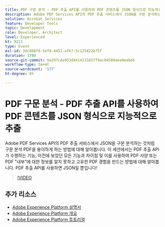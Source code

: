 ```yaml
---
title: PDF 구문 분석 - PDF 추출 API를 사용하여 PDF 콘텐츠를 JSON 형식으로 지능적으로 추출
description: Adobe PDF Services API의 PDF 추출 서비스에서 JSON을 구문 분석하는 것처럼 구문 분석 PDF을 용이하게 하는 방법에 대해 알아봅니다. 이 세션에서는 PDF 추출 API가 수행하는 기능, 이전에 보았던 모든 기능과 차이점 및 이를 사용하여 PDF 사양 또는 PDF "내부"에 대한 정보를 알지 못하고 고유한 PDF 경험을 만드는 방법에 대해 알아봅니다. PDF 추출 API를 사용하면 JSON일 뿐입니다!
solution: Acrobat Services
feature: Developer Tools
topic: Development
role: Developer, Architect
level: Experienced
kt: 9211
type: Event
exl-id: 3dc868f6-5ef0-4451-af67-5c125822b75f
duration: 1780
source-git-commit: 9a297cda953d4414131657f9ac84580aea0eabeb
workflow-type: tm+mt
source-wordcount: '177'
ht-degree: 6%

---
```


# PDF 구문 분석 - PDF 추출 API를 사용하여 PDF 콘텐츠를 JSON 형식으로 지능적으로 추출

Adobe PDF Services API의 PDF 추출 서비스에서 JSON을 구문 분석하는 것처럼 구문 분석 PDF을 용이하게 하는 방법에 대해 알아봅니다. 이 세션에서는 PDF 추출 API가 수행하는 기능, 이전에 보았던 모든 기능과 차이점 및 이를 사용하여 PDF 사양 또는 PDF &quot;내부&quot;에 대한 정보를 알지 못하고 고유한 PDF 경험을 만드는 방법에 대해 알아봅니다. PDF 추출 API를 사용하면 JSON일 뿐입니다!

>[!VIDEO](https://video.tv.adobe.com/v/338096/?quality=12&learn=on&hidetitle=true)

## 추가 리소스

- [Adobe Experience Platform 설명서](https://experienceleague.adobe.com/docs/experience-platform.html?lang=ko)
- [Adobe Experience Platform 개요](https://experienceleague.adobe.com/docs/experience-platform/landing/home.html?lang=ko)
- [Adobe Experience Platform 튜토리얼](https://experienceleague.adobe.com/docs/platform-learn/tutorials/overview.html?lang=ko)
